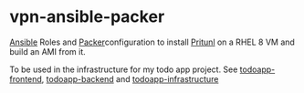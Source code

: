 # vpn-ansible-packer

[Ansible](https://docs.ansible.com) Roles and [Packer](https://www.packer.io)configuration to install [Pritunl](https://pritunl.com/) on a RHEL 8 VM and build an AMI from it.

To be used in the infrastructure for my todo app project.
See [todoapp-frontend](https://github.com/jxeldotdev/todoapp-frontend), [todoapp-backend](https://github.com/jxeldotdev/todoapp-backend) and [todoapp-infrastructure](https://github.com/jxeldotdev/todoapp-infrastructure)